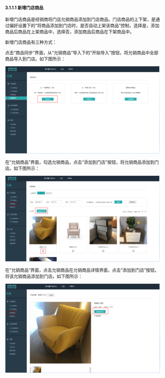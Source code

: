 #### 3.1.1.1 新增门店商品

新增门店商品是经销商将门店允销商品添加到门店商品。门店商品的上下架，是通过偏好设置下的“将商品添加到门店时，是否自动上架该商品”控制，选择是，添加商品后商品在上架商品中，选择否，添加商品后商品在下架商品中。

新增门店商品有三种方式：

点击“商品同步”界面，从“允销商品”导入下的“开始导入”按钮，将允销商品中全部商品导入到门店。如下图所示：

![](/assets/图片6.png)

在“允销商品”界面，勾选允销商品，点击“添加到门店”按钮，将允销商品添加到门店。如下图所示：

![](/assets/图片7.png)

在“允销商品”界面，点击允销商品在允销商品详情界面，点击“添加到门店”按钮，将该允销商品添加到门店。如下图所示：

![](/assets/图片8.png)

